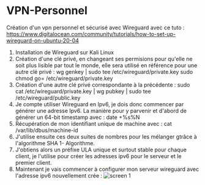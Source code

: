 # VPN-Personnel
Création d'un vpn personnel et sécurisé avec Wireguard avec ce tuto : https://www.digitalocean.com/community/tutorials/how-to-set-up-wireguard-on-ubuntu-20-04
1. Installation de Wireguard sur Kali Linux
2. Création d'une clé privé, en changeant ses permisions pour qu'elle ne soit plus lisible par tout le monde, elle sera utilisé en référence pour une autre clé privé :
wg genkey | sudo tee /etc/wireguard/private.key
sudo chmod go= /etc/wireguard/private.key
3. Création d'une autre clé privé correspondante à la précédente :
sudo cat /etc/wireguard/private.key | wg pubkey | sudo tee /etc/wireguard/public.key
4. Je compte utiliser Wireguard en Ipv6, je dois donc commencer par générer une adresse Ipv6. La manière pour y parvenir et d'abord de générer un 64-bit timestamp avec : date +%s%N
5. Récupération de mon identifiant unique de machine avec : cat /var/lib/dbus/machine-id
6. J'utilise ensuite ces deux suites de nombres pour les mélanger gtrâce à l'algorithme SHA 1- Algorithme.
7. J'obtiens alors un préfixe ULA unique et surtout stable pour chaque client, je l'utilise pour créer les adresses ipv6 pour le serveur et le premier client.
8. Maintenant je vais commencer à configurer mon serveur wireguard avec l'adresse ipv6 nouvellement crée :
![screen 1](https://github.com/user-attachments/assets/ddd9ef87-1a43-4a41-ab63-5bd7250e59b4)
